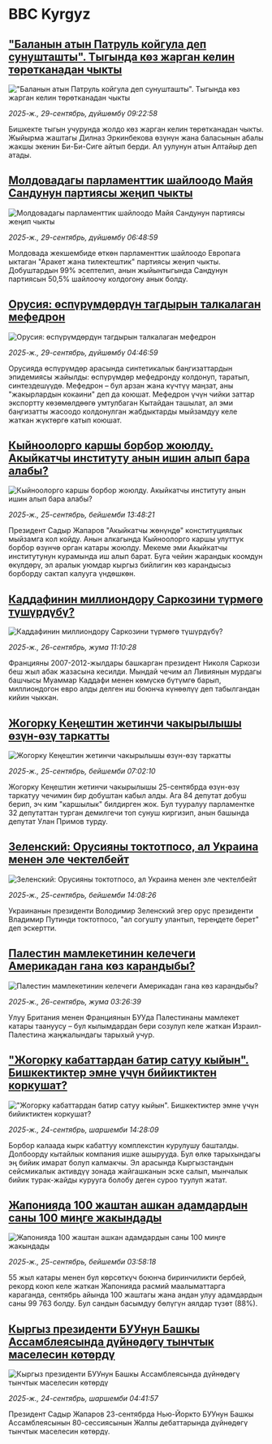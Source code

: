 # BBC Kyrgyz## ["Баланын атын Патруль койгула деп сунушташты". Тыгында көз жарган келин төрөтканадан чыкты](https://www.bbc.com/kyrgyz/articles/cr701ee4jd1o?at_medium=RSS&at_campaign=rss?at_campaign=githubrss)!["Баланын атын Патруль койгула деп сунушташты". Тыгында көз жарган келин төрөтканадан чыкты](https://ichef.bbci.co.uk/ace/ws/240/cpsprodpb/79f2/live/caf91180-9d15-11f0-928c-71dbb8619e94.jpg)_2025-ж., 29-сентябрь, дүйшөмбү 09:22:58_Бишкекте тыгын учурунда жолдо көз жарган келин төрөтканадан чыкты. Жыйырма жаштагы Дилназ Эркинбекова өзүнүн жана баласынын абалы жакшы экенин Би-Би-Сиге айтып берди. Ал уулунун атын Алтайыр деп атады.## [Молдовадагы парламенттик шайлоодо Майя Сандунун партиясы жеңип чыкты](https://www.bbc.com/kyrgyz/articles/cn95qd925ndo?at_medium=RSS&at_campaign=rss?at_campaign=githubrss)![Молдовадагы парламенттик шайлоодо Майя Сандунун партиясы жеңип чыкты](https://ichef.bbci.co.uk/ace/ws/240/cpsprodpb/0f61/live/cca1d390-9cd5-11f0-8245-f3f629744491.jpg)_2025-ж., 29-сентябрь, дүйшөмбү 06:48:59_Молдовада жекшембиде өткөн парламенттик шайлоодо Европага ыктаган  "Аракет жана тилектештик" партиясы жеңип чыкты. Добуштардын 99% эсептелип, анын жыйынтыгында Сандунун партиясын 50,5% шайлоочу колдогону анык болду.## [Орусия: өспүрүмдөрдүн тагдырын талкалаган мефедрон](https://www.bbc.com/kyrgyz/articles/c059dj3p01lo?at_medium=RSS&at_campaign=rss?at_campaign=githubrss)![Орусия: өспүрүмдөрдүн тагдырын талкалаган мефедрон](https://ichef.bbci.co.uk/ace/ws/240/cpsprodpb/fc01/live/a56ef310-4dd5-11f0-a073-0b81b4478b62.jpg)_2025-ж., 29-сентябрь, дүйшөмбү 04:46:59_Орусияда өспүрүмдөр арасында синтетикалык баңгизаттардын эпидемиясы жайылды: өспүрүмдөр мефедронду колдонуп, таратып, синтездешүүдө. Мефедрон – бул арзан жана күчтүү маңзат, аны "жакырлардын кокаини" деп да коюшат. Мефедрон үчүн чийки заттар экспортту көзөмөлдөөгө умтулбаган Кытайдан ташылат, ал эми баңгизатты жасоодо колдонулган жабдыктарды мыйзамдуу келе жаткан жүктөргө катып коюшат.## [Кыйноолорго каршы борбор жоюлду. Акыйкатчы институту анын ишин алып бара алабы?](https://www.bbc.com/kyrgyz/articles/cg7dvl4krx7o?at_medium=RSS&at_campaign=rss?at_campaign=githubrss)![Кыйноолорго каршы борбор жоюлду. Акыйкатчы институту анын ишин алып бара алабы?](https://ichef.bbci.co.uk/ace/ws/240/cpsprodpb/4c94/live/58665410-9a14-11f0-aaf4-b9479fdf41dd.png)_2025-ж., 25-сентябрь, бейшемби 13:48:21_Президент Садыр Жапаров "Акыйкатчы жөнүндө" конституциялык мыйзамга кол койду. Анын алкагында Кыйноолорго каршы улуттук борбор өзүнчө орган катары жоюлду. Мекеме эми Акыйкатчы институтунун курамында иш алып барат. Буга чейин жарандык коомдун өкүлдөрү, эл аралык уюмдар кыргыз бийлигин көз карандысыз борборду сактап калууга үндөшкөн.## [Каддафинин миллиондору Саркозини түрмөгө түшүрдүбү?](https://www.bbc.com/kyrgyz/articles/c05909q9l3vo?at_medium=RSS&at_campaign=rss?at_campaign=githubrss)![Каддафинин миллиондору Саркозини түрмөгө түшүрдүбү?](https://ichef.bbci.co.uk/ace/ws/240/cpsprodpb/08da/live/5ef72fc0-9ac8-11f0-99cb-e5b0dff735aa.jpg)_2025-ж., 26-сентябрь, жума 11:10:28_Францияны 2007-2012-жылдары башкарган президент Николя Саркози беш жыл абак жазасына кесилди. Мындай чечим ал Ливиянын мурдагы башчысы Муаммар Каддафи менен көмүскө бүтүмгө барып, миллиондогон евро алды делген иш боюнча күнөөлүү деп табылгандан кийин чыккан.## [Жогорку Кеңештин жетинчи чакырылышы өзүн-өзү таркатты](https://www.bbc.com/kyrgyz/articles/cx20gke793po?at_medium=RSS&at_campaign=rss?at_campaign=githubrss)![Жогорку Кеңештин жетинчи чакырылышы өзүн-өзү таркатты](https://ichef.bbci.co.uk/ace/ws/240/cpsprodpb/168f/live/79553aa0-99e3-11f0-ab25-c9c4c516f15a.jpg)_2025-ж., 25-сентябрь, бейшемби 07:02:10_Жогорку Кеңештин жетинчи чакырылышы 25-сентябрда өзүн-өзү таркатуу чечимин бир добуштан кабыл алды. Ага 84 депутат добуш берип, эч ким "каршылык" билдирген жок. Бул тууралуу парламентке 32 депутаттан турган демилгечи топ сунуш киргизип, анын башында депутат Улан Примов турду.## [Зеленский: Орусияны токтотпосо, ал Украина менен эле чектелбейт](https://www.bbc.com/kyrgyz/articles/cyv6gdv6p2yo?at_medium=RSS&at_campaign=rss?at_campaign=githubrss)![Зеленский: Орусияны токтотпосо, ал Украина менен эле чектелбейт](https://ichef.bbci.co.uk/ace/ws/240/cpsprodpb/37fe/live/7832fcc0-9a1a-11f0-92bd-0166dfabcb1b.jpg)_2025-ж., 25-сентябрь, бейшемби 14:08:26_Украинанын президенти Володимир Зеленский эгер орус президенти Владимир Путинди токтотпосо, "ал согушту улантып, тереңдете берет" деп эскертти.## [Палестин мамлекетинин келечеги Америкадан гана көз карандыбы?](https://www.bbc.com/kyrgyz/articles/cx27p8lkjnro?at_medium=RSS&at_campaign=rss?at_campaign=githubrss)![Палестин мамлекетинин келечеги Америкадан гана көз карандыбы?](https://ichef.bbci.co.uk/ace/ws/240/cpsprodpb/6892/live/394b2530-985a-11f0-858a-a904eacbef23.jpg)_2025-ж., 26-сентябрь, жума 03:26:39_Улуу Британия менен Франциянын БУУда Палестинаны мамлекет катары таануусу – бул кылымдардан бери созулуп келе жаткан Израил-Палестина жаңжалындагы тарыхый учур.## ["Жогорку кабаттардан батир сатуу кыйын". Бишкектиктер эмне үчүн бийиктиктен коркушат?](https://www.bbc.com/kyrgyz/articles/c5yjqgwxd37o?at_medium=RSS&at_campaign=rss?at_campaign=githubrss)!["Жогорку кабаттардан батир сатуу кыйын". Бишкектиктер эмне үчүн бийиктиктен коркушат?](https://ichef.bbci.co.uk/ace/ws/240/cpsprodpb/bd71/live/8309db20-9950-11f0-9ab8-fd188b933226.jpg)_2025-ж., 24-сентябрь, шаршемби 14:28:09_Борбор калаада кырк кабаттуу комплекстин курулушу башталды. Долбоорду кытайлык компания ишке ашырууда. Бул өлкө тарыхындагы эң бийик имарат болуп калмакчы. Эл арасында Кыргызстандын сейсмикалык активдүү зонада жайгашканын эске салып, мынчалык бийик турак-жайды курууга болобу деген суроо туулуп жатат.## [Жапонияда 100 жаштан ашкан адамдардын саны 100 миңге жакындады](https://www.bbc.com/kyrgyz/articles/cevz8px2p0lo?at_medium=RSS&at_campaign=rss?at_campaign=githubrss)![Жапонияда 100 жаштан ашкан адамдардын саны 100 миңге жакындады](https://ichef.bbci.co.uk/ace/ws/240/cpsprodpb/001b/live/704519c0-99c1-11f0-8a77-13b9382bfc21.jpg)_2025-ж., 25-сентябрь, бейшемби 03:58:18_55 жыл катары менен бул көрсөткүч боюнча биринчиликти бербей, рекорд коюп келе жаткан Жапонияда расмий маалыматтарга караганда, сентябрь айында 100 жаштагы жана андан улуу адамдардын саны 99 763 болду. Бул сандын басымдуу бөлүгүн аялдар түзөт (88%).## [Кыргыз президенти БУУнун Башкы Ассамблеясында дүйнөдөгү тынчтык маселесин көтөрдү](https://www.bbc.com/kyrgyz/articles/c1dqz30nzn7o?at_medium=RSS&at_campaign=rss?at_campaign=githubrss)![Кыргыз президенти БУУнун Башкы Ассамблеясында дүйнөдөгү тынчтык маселесин көтөрдү](https://ichef.bbci.co.uk/ace/ws/240/cpsprodpb/a642/live/7eea0100-9900-11f0-928c-71dbb8619e94.jpg)_2025-ж., 24-сентябрь, шаршемби 04:41:57_Президент Садыр Жапаров 23-сентябрда Нью-Йоркто БУУнун Башкы Ассамблеясынын 80-сессиясынын Жалпы дебаттарында дүйнөдөгү тынчтык маселесин көтөрдү.